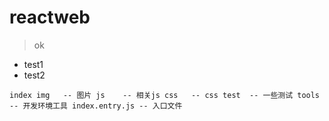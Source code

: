 # reactweb

> ok
- test1
- test2

``
index
    img   -- 图片
    js    -- 相关js
    css   -- css
    test  -- 一些测试
    tools -- 开发环境工具
    index.entry.js -- 入口文件
``